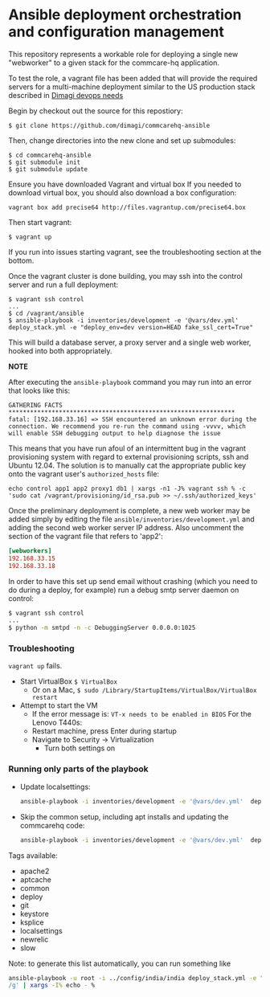 # Ansible deployment orchestration and configuration management

This repository represents a workable role for deploying a single new
"webworker" to a given stack for the commcare-hq application.

To test the role, a vagrant file has been added that will provide the required
servers for a multi-machine deployment similar to the US production stack
described in
[Dimagi devops needs](https://docs.google.com/document/d/1tQFDC56SU8N1M-1abDWpnQKti2zYroTPBC2EmeIM8SA/pub)

Begin by checkout out the source for this repostiory:

```
$ git clone https://github.com/dimagi/commcarehq-ansible
```

Then, change directories into the new clone and set up submodules:

```
$ cd commcarehq-ansible
$ git submodule init
$ git submodule update
```

Ensure you have downloaded Vagrant and virtual box
If you needed to download virtual box, you should also download a box configuration:
```
vagrant box add precise64 http://files.vagrantup.com/precise64.box
```

Then start vagrant:

```
$ vagrant up
```
If you run into issues starting vagrant, see the troubleshooting section at the bottom.

Once the vagrant cluster is done building, you may ssh into the control server
and run a full deployment:

```
$ vagrant ssh control
...
$ cd /vagrant/ansible
$ ansible-playbook -i inventories/development -e '@vars/dev.yml' deploy_stack.yml -e "deploy_env=dev version=HEAD fake_ssl_cert=True"
```

This will build a database server, a proxy server and a single web worker,
hooked into both appropriately.

**NOTE**

After executing the `ansible-playbook` command you may run into an error that looks like this:

```
GATHERING FACTS ***************************************************************
fatal: [192.168.33.16] => SSH encountered an unknown error during the connection. We recommend you re-run the command using -vvvv, which will enable SSH debugging output to help diagnose the issue
```

This means that you have run afoul of an intermittent bug in the vagrant provisioning system with regard to external provisioning scripts, ssh and Ubuntu 12.04.  The solution is to manually cat the appropriate public key onto the vagrant user's `authorized_hosts` file:

```
echo control app1 app2 proxy1 db1 | xargs -n1 -J% vagrant ssh % -c 'sudo cat /vagrant/provisioning/id_rsa.pub >> ~/.ssh/authorized_keys'
```


Once the preliminary deployment is complete, a new web worker may be added
simply by editing the file `ansible/inventories/development.yml` and adding the second
web worker server IP address. Also uncomment the section of the vagrant file that refers to 'app2':

```ini
[webworkers]
192.168.33.15
192.168.33.18
```

In order to have this set up send email without crashing
(which you need to do during a deploy, for example)
run a debug smtp server daemon on control:

```bash
$ vagrant ssh control
...
$ python -m smtpd -n -c DebuggingServer 0.0.0.0:1025
```

### Troubleshooting

`vagrant up` fails.
* Start VirtualBox `$ VirtualBox`
  * Or on a Mac, `$ sudo /Library/StartupItems/VirtualBox/VirtualBox restart`
* Attempt to start the VM
  * If the error message is: `VT-x needs to be enabled in BIOS`
For the Lenovo T440s: 
  * Restart machine, press Enter during startup
  * Navigate to Security -> Virtualization
    * Turn both settings on


### Running only parts of the playbook

- Update localsettings:
  ```bash
  ansible-playbook -i inventories/development -e '@vars/dev.yml'  deploy_stack.yml -e "deploy_env=dev version=HEAD fake_ssl_cert=True" --tags=localsettings
  ```
- Skip the common setup, including apt installs and updating the commcarehq code:
  ```bash
  ansible-playbook -i inventories/development -e '@vars/dev.yml'  deploy_stack.yml -e "deploy_env=dev version=HEAD fake_ssl_cert=True" --skip-tags=common
  ```

Tags available:

- apache2
- aptcache
- common
- deploy
- git
- keystore
- ksplice
- localsettings
- newrelic
- slow

Note: to generate this list automatically, you can run something like

```bash
ansible-playbook -u root -i ../config/india/india deploy_stack.yml -e "deploy_env=india version=master" -e "@../config/india/india.yml" --tags= | sed 's/ERROR: tag(s) not found in playbook: .  possible values: //g' | sed 's/,/\
/g' | xargs -I% echo - %
```
